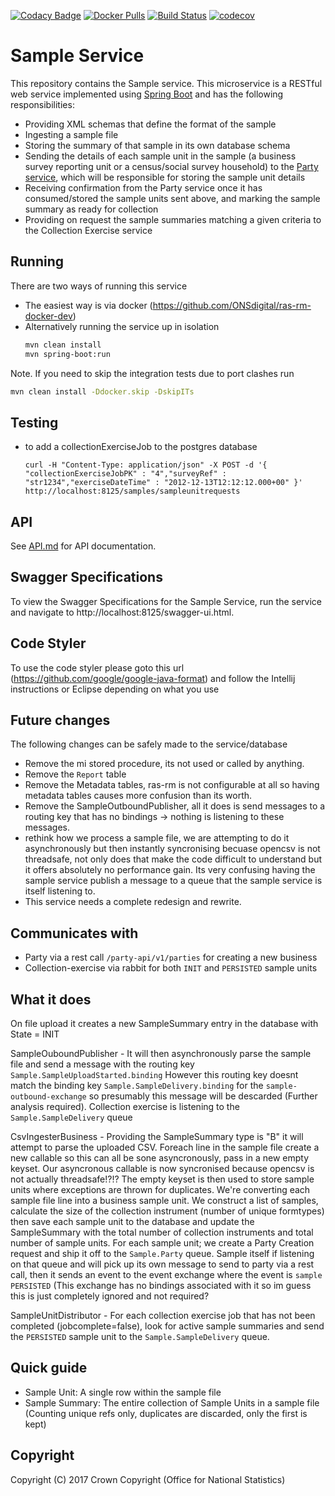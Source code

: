 [![Codacy Badge](https://api.codacy.com/project/badge/Grade/ddd594229c8641afae64acdb31c69745)](https://www.codacy.com/app/sdcplatform/rm-sample-service?utm_source=github.com&amp;utm_medium=referral&amp;utm_content=ONSdigital/rm-sample-service&amp;utm_campaign=Badge_Grade) [![Docker Pulls](https://img.shields.io/docker/pulls/sdcplatform/samplesvc.svg)]()
[![Build Status](https://travis-ci.org/ONSdigital/rm-sample-service.svg?branch=master)](https://travis-ci.org/ONSdigital/rm-sample-service)
[![codecov](https://codecov.io/gh/ONSdigital/rm-sample-service/branch/master/graph/badge.svg)](https://codecov.io/gh/ONSdigital/rm-sample-service)

# Sample Service
This repository contains the Sample service. This microservice is a RESTful web service implemented using [Spring Boot](http://projects.spring.io/spring-boot/) and has the following responsibilities:

* Providing XML schemas that define the format of the sample
* Ingesting a sample file
* Storing the summary of that sample in its own database schema
* Sending the details of each sample unit in the sample (a business survey reporting unit or a census/social survey household) to the [Party service](https://github.com/ONSdigital/ras-party), which will be responsible for storing the sample unit details
* Receiving confirmation from the Party service once it has consumed/stored the sample units sent above, and marking the sample summary as ready for collection
* Providing on request the sample summaries matching a given criteria to the Collection Exercise service

## Running

There are two ways of running this service

* The easiest way is via docker (https://github.com/ONSdigital/ras-rm-docker-dev)
* Alternatively running the service up in isolation
    ```bash
    mvn clean install
    mvn spring-boot:run
    ```

Note. If you need to skip the integration tests due to port clashes run

```bash
mvn clean install -Ddocker.skip -DskipITs
```

## Testing
* to add a collectionExerciseJob to the postgres database

      curl -H "Content-Type: application/json" -X POST -d '{ "collectionExerciseJobPK" : "4","surveyRef" : "str1234","exerciseDateTime" : "2012-12-13T12:12:12.000+00" }' http://localhost:8125/samples/sampleunitrequests

## API
See [API.md](https://github.com/ONSdigital/rm-sample-service/blob/master/API.md) for API documentation.

## Swagger Specifications
To view the Swagger Specifications for the Sample Service, run the service and navigate to http://localhost:8125/swagger-ui.html.

## Code Styler
To use the code styler please goto this url (https://github.com/google/google-java-format) and follow the Intellij instructions or Eclipse depending on what you use

## Future changes
The following changes can be safely made to the service/database
- Remove the mi stored procedure, its not used or called by anything.
- Remove the `Report` table
- Remove the Metadata tables, ras-rm is not configurable at all so having metadata tables causes more confusion than its worth.
- Remove the SampleOutboundPublisher, all it does is send messages to a routing key that has no bindings -> nothing is listening to these messages.
- rethink how we process a sample file, we are attempting to do it asynchronously but then instantly syncronising becuase opencsv is not threadsafe, not only does that make the code difficult to understand but it offers absolutely no performance gain. Its very confusing having the sample service publish a message to a queue that the sample service is itself listening to.
- This service needs a complete redesign and rewrite.


## Communicates with
- Party via a rest call `/party-api/v1/parties` for creating a new business
- Collection-exercise via rabbit for both `INIT` and `PERSISTED` sample units

## What it does
On file upload it creates a new SampleSummary entry in the database with State = INIT

SampleOuboundPublisher - It will then asynchronously parse the sample file and send a message with the routing key `Sample.SampleUploadStarted.binding`
However this routing key doesnt match the binding key `Sample.SampleDelivery.binding` for the `sample-outbound-exchange` so presumably this message will be descarded (Further analysis required). Collection exercise is listening to the `Sample.SampleDelivery` queue

CsvIngesterBusiness - Providing the SampleSummary type is "B" it will attempt to parse the uploaded CSV. Foreach line in the sample file create a new callable so this can all be sone asyncronously, pass in a new empty keyset. Our asyncronous callable is now syncronised because opencsv is not actually threadsafe!?!? The empty keyset is then used to store sample units where exceptions are thrown for duplicates.
We're converting each sample file line into a business sample unit. We construct a list of samples, calculate the size of the collection instrument (number of unique formtypes) then save each sample unit to the database and update the SampleSummary with the total number of collection instruments and total number of sample units.
For each sample unit; we create a Party Creation request and ship it off to the `Sample.Party` queue. Sample itself if listening on that queue and will pick up its own message to send to party via a rest call, then it sends an event to the event exchange where the event is `sample PERSISTED` (This exchange has no bindings associated with it so im guess this is just completely ignored and not required?

SampleUnitDistributor - For each collection exercise job that has not been completed (jobcomplete=false), look for active sample summaries and send the `PERSISTED` sample unit to the `Sample.SampleDelivery` queue.

## Quick guide

- Sample Unit: A single row within the sample file
- Sample Summary: The entire collection of Sample Units in a sample file (Counting unique refs only, duplicates are discarded, only the first is kept)


## Copyright
Copyright (C) 2017 Crown Copyright (Office for National Statistics)